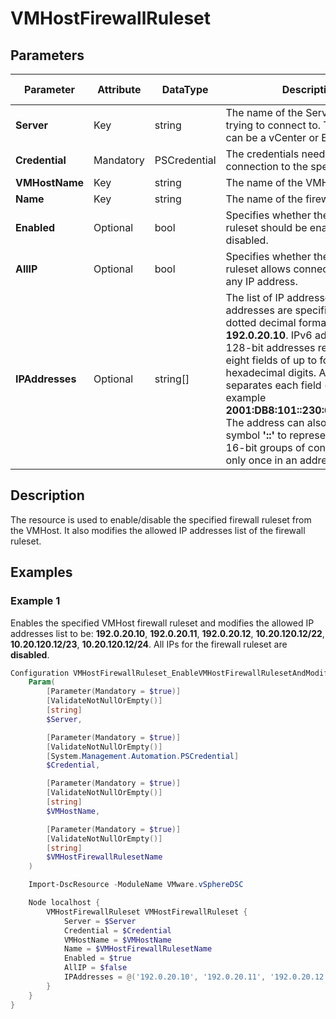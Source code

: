 # VMHostFirewallRuleset

## Parameters

| Parameter | Attribute | DataType | Description | Allowed Values |
| --- | --- | --- | --- | --- |
| **Server** | Key | string | The name of the Server we are trying to connect to. The Server can be a vCenter or ESXi. ||
| **Credential** | Mandatory | PSCredential | The credentials needed for connection to the specified Server. ||
| **VMHostName** | Key | string | The name of the VMHost. ||
| **Name** | Key | string | The name of the firewall ruleset. ||
| **Enabled** | Optional | bool | Specifies whether the firewall ruleset should be enabled or disabled. ||
| **AllIP** | Optional | bool | Specifies whether the firewall ruleset allows connections from any IP address. ||
| **IPAddresses** | Optional | string[] | The list of IP addresses. All IPv4 addresses are specified using dotted decimal format. For example **192.0.20.10**. IPv6 addresses are 128-bit addresses represented as eight fields of up to four hexadecimal digits. A colon separates each field (**:**). For example **2001:DB8:101::230:6eff:fe04:d9ff**. The address can also consist of symbol **'::'** to represent multiple 16-bit groups of contiguous 0's only once in an address. ||

## Description

The resource is used to enable/disable the specified firewall ruleset from the VMHost. It also modifies the allowed IP addresses list of the firewall ruleset.

## Examples

### Example 1

Enables the specified VMHost firewall ruleset and modifies the allowed IP addresses list to be: **192.0.20.10**, **192.0.20.11**, **192.0.20.12**, **10.20.120.12/22**, **10.20.120.12/23**, **10.20.120.12/24**.
All IPs for the firewall ruleset are **disabled**.

```powershell
Configuration VMHostFirewallRuleset_EnableVMHostFirewallRulesetAndModifyTheAllowedIPAddressesList_Config {
    Param(
        [Parameter(Mandatory = $true)]
        [ValidateNotNullOrEmpty()]
        [string]
        $Server,

        [Parameter(Mandatory = $true)]
        [ValidateNotNullOrEmpty()]
        [System.Management.Automation.PSCredential]
        $Credential,

        [Parameter(Mandatory = $true)]
        [ValidateNotNullOrEmpty()]
        [string]
        $VMHostName,

        [Parameter(Mandatory = $true)]
        [ValidateNotNullOrEmpty()]
        [string]
        $VMHostFirewallRulesetName
    )

    Import-DscResource -ModuleName VMware.vSphereDSC

    Node localhost {
        VMHostFirewallRuleset VMHostFirewallRuleset {
            Server = $Server
            Credential = $Credential
            VMHostName = $VMHostName
            Name = $VMHostFirewallRulesetName
            Enabled = $true
            AllIP = $false
            IPAddresses = @('192.0.20.10', '192.0.20.11', '192.0.20.12', '10.20.120.12/22', '10.20.120.12/23', '10.20.120.12/24')
        }
    }
}
```
